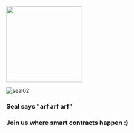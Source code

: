 <img src="https://github.com/seal-inc/.github/assets/15829238/e5d70e2c-bc13-4878-9b2e-a7c9141f55ba" width="200" height="200">

![seal02](https://github.com/seal-inc/.github/assets/15829238/e5d70e2c-bc13-4878-9b2e-a7c9141f55ba)


### Seal says "arf arf arf"

### Join us where smart contracts happen :)

<!--

**Here are some ideas to get you started:**

🙋‍♀️ A short introduction - what is your organization all about?
🌈 Contribution guidelines - how can the community get involved?
👩‍💻 Useful resources - where can the community find your docs? Is there anything else the community should know?
🍿 Fun facts - what does your team eat for breakfast?
🧙 Remember, you can do mighty things with the power of [Markdown](https://docs.github.com/github/writing-on-github/getting-started-with-writing-and-formatting-on-github/basic-writing-and-formatting-syntax)
-->
